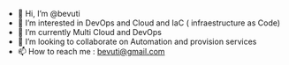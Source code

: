 - 👋 Hi, I’m @bevuti
- 👀 I’m interested in DevOps and Cloud and IaC ( infraestructure as Code)
- 🌱 I’m currently Multi Cloud and DevOps
- 💞️ I’m looking to collaborate on Automation and provision services
- 📫 How to reach me : bevuti@gmail.com
